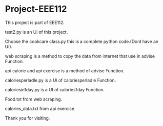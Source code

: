 # Project-EEE112
This project is part of EEE112.

test2.py is an UI of this project.

Choose the cookcare class.py this is a complete python code.(Dont have an UI).

web scraping is a method to copy the data from internet that use in advise Function.

api calorie and api exercise is a method of advise Function.

caloriesperladle.py is a UI of caloriesperladle Function.

caloriesin1day.py is a UI of calories1day Function.

Food.txt from web scraping.

calories_data.txt from api exercise.

Thank you for visiting.
